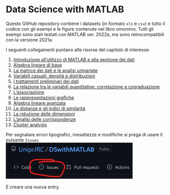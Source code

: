 
Data Science with MATLAB
=========================

Questo GitHub repository contiene i datasets (in formato `xls` e `csv`) e tutto il codice con gli esempi e le figure contenute nel libro omonimo.
Tutti gli esempi sono stati testati con MATLAB ver. 2022a, ma sono retrocompatibili con la versione 2021a.

I seguenti collegamenti puntano alle risorse del capitolo di interesse.

1. [Introduzione all’utilizzo di MATLAB e alla gestione dei dati](https://github.com/UniprJRC/DSwithMATLAB/tree/main/matlabfiles/capAlgebra)
2. [Algebra lineare di base](https://github.com/UniprJRC/DSwithMATLAB/tree/main/matlabfiles/capAlgebraBase)
3. [La matrice dei dati e le analisi univariate](https://github.com/UniprJRC/DSwithMATLAB/tree/main/matlabfiles/capUnivariate)
4. [Variabili casuali: densità e distribuzioni](https://github.com/UniprJRC/DSwithMATLAB/tree/main/matlabfiles/capDistribuzioni)
5. [I trattamenti preliminari dei dati](https://github.com/UniprJRC/DSwithMATLAB/tree/main/matlabfiles/capPreliminari)
6. [La relazione tra le variabili quantitative: correlazione e cograduazione](https://github.com/UniprJRC/DSwithMATLAB/tree/main/matlabfiles/capCorrCograd)
7. [L’associazione](https://github.com/UniprJRC/DSwithMATLAB/tree/main/matlabfiles/capAssociazione)
8. [Le rappresentazioni grafiche](https://github.com/UniprJRC/DSwithMATLAB/tree/main/matlabfiles/capGraficiMult)
9. [Algebra lineare avanzata](https://github.com/UniprJRC/DSwithMATLAB/tree/main/matlabfiles/capAlgebra)
10. [Le distanze e gli indici di similarità](https://github.com/UniprJRC/DSwithMATLAB/tree/main/matlabfiles/capDistanze)
11. [La riduzione delle dimensioni](https://github.com/UniprJRC/DSwithMATLAB/tree/main/matlabfiles/capComponentiPrincipali)
12. [L’analisi delle corrispondenze](https://github.com/UniprJRC/DSwithMATLAB/tree/main/matlabfiles/capCorrispondenze)
13. [Cluster analysis](https://github.com/UniprJRC/DSwithMATLAB/tree/main/matlabfiles/capClustering)




Per segnalare errori tipografici, inesattezze e modifiche si prega di usare il pulsante `Issues` 
![Issues](https://github.com/UniprJRC/DSwithMATLAB/blob/main/issues.jpg?raw=true)


E creare una nuova entry.

